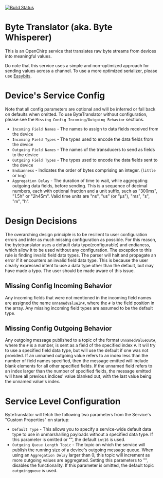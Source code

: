 [![Build Status](https://travis-ci.org/OpenChirp/bytetranslator-service.svg?branch=master)](https://travis-ci.org/OpenChirp/bytetranslator-service)

# Byte Translator (aka. Byte Whisperer)
This is an OpenChirp service that translates raw byte streams from devices
into meaningful values.

Do note that this service uses a simple and non-optimized approach for sending values
across a channel. To use a more optimized serializer, please use
[Easybits](https://github.com/OpenChirp/easybits-service).

# Device's Service Config
Note that all config parameters are optional and will be inferred or fall back
on defaults when omitted. To use ByteTranslator without configuration, please
see the `Missing Config Incoming/Outgoing Behavior` sections.
* `Incoming Field Names` - The names to assign to data fields received from the device
* `Incoming Field Types` - The types used to encode the data fields from the device
* `Outgoing Field Names` - The names of the transducers to send as fields to the device
* `Outgoing Field Types` - The types used to encode the data fields sent to the device
* `Endianness` - Indicates the order of bytes comprising an integer. (`little` or `big`)
* `Aggregation Delay` - The duration of time to wait, while aggregating
  outgoing data fields, before sending.
  This is a sequence of decimal numbers, each with optional fraction and a
  unit suffix, such as "300ms", "1.5h" or "2h45m".
  Valid time units are "ns", "us" (or "µs"), "ms", "s", "m", "h".

# Design Decisions
The overarching design principle is to be resilient to user configuration
errors and infer as much missing configuration as possible. For this reason,
the bytetranslator uses a default data type(configurable) and endianess, which
allow it to be used without any configuration.
The exception to this rule is finding invalid field data types. The parser will
halt and propagate an error if it encounters an invalid field data type. This is
because the user clearly expressed intent to use a data type other than the
default, but may have made a typo. The user should be made aware of this issue.

## Missing Config Incoming Behavior
Any incoming fields that were not mentioned in the incoming field names are
assigned the name `UnnamedValueIn#`, where the `#` is the field position in the
array. Any missing incoming field types are assumed to be the default type.

## Missing Config Outgoing Behavior
Any outgoing message published to a topic of the format `UnnamedValueOut#`,
where the `#` is a number, is sent as a field of the specified index `#`.
It will try to use a specified field data type, but will use the default if
one was not provided.
If an unnamed outgoing value refers to an index less than the number of field
names specified, then the message emitted will include blank elements for all
other specified fields. If the unnamed field refers to an index larger than
the number of specified fields, the message emitted will have all previous
indices' value blanked out, with the last value being the unnamed value's index.

# Service Level Configuration
ByteTranslator will fetch the following two parameters from the Service's
"Custom Properties" on startup:
* `Default Type` - This allows you to specify a service-wide default data type
  to use in unmarshalling payloads without a specified data type.
  If this parameter is omitted or "", the default `int16` is used.
* `Outgoing Queue Length Topic` - The topic on which the service will publish
  the running size of a device's outgoing message queue. When using an
  `Aggregation Delay` larger than 0, this topic will increment as more outgoing
  values are aggregated. Setting this parameters to "", disables
  the functionality. If this parameter is omitted, the default topic
  `outgoingqueue` is used.
